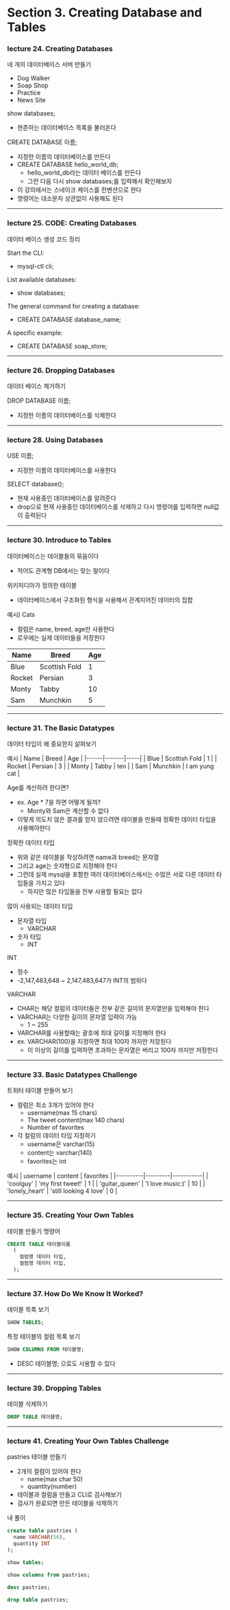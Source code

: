 # Section 3. Creating Database and Tables

### lecture 24. Creating Databases

네 개의 데이터베이스 서버 만들기
* Dog Walker
* Soap Shop
* Practice
* News Site

show databases;
* 현존하는 데이터베이스 목록을 불러온다

CREATE DATABASE 이름;
* 지정한 이름의 데이터베이스를 만든다
* CREATE DATABASE hello_world_db;
  - hello_world_db라는 데이터 베이스를 만든다
  - 그런 다음 다시 show databases;를 입력해서 확인해보자
* 이 강의에서는 스네이크 케이스를 컨벤션으로 한다
* 명령어는 대소문자 상관없이 사용해도 된다

---

### lecture 25. CODE: Creating Databases

데이터 베이스 생성 코드 정리

Start the CLI:
* mysql-ctl cli; 

List available databases:
* show databases; 

The general command for creating a database:
* CREATE DATABASE database_name; 

A specific example:
* CREATE DATABASE soap_store; 

---

### lecture 26. Dropping Databases

데이터 베이스 제거하기

DROP DATABASE 이름;
* 지정한 이름의 데이터베이스를 삭제한다

---

### lecture 28. Using Databases

USE 이름;
* 지정한 이름의 데이터베이스를 사용한다

SELECT database();
* 현재 사용중인 데이터베이스를 알려준다
* drop으로 현재 사용중인 데이터베이스를 삭제하고 다시 명령어를 입력하면 null값이 출력된다

---

### lecture 30. Introduce to Tables

데이터베이스는 테이블들의 묶음이다
* 적어도 관계형 DB에서는 맞는 말이다

위키피디아가 정의한 테이블
* 데이터베이스에서 구조화된 형식을 사용해서 관계지어진 데이터의 집합

예시) Cats
* 컬럼은 name, breed, age만 사용한다
* 로우에는 실제 데이터들을 저장한다

| Name | Breed | Age |
|------|-------|-----|
| Blue | Scottish Fold | 1 |
| Rocket | Persian | 3 |
| Monty | Tabby | 10 |
| Sam | Munchkin | 5 |

---

### lecture 31. The Basic Datatypes

데이터 타입이 왜 중요한지 살펴보기

예시
| Name | Breed | Age |
|------|-------|-----|
| Blue | Scottish Fold | 1 |
| Rocket | Persian | 3 |
| Monty | Tabby | ten |
| Sam | Munchkin | I am yung cat |

Age를 계산하려 한다면?
* ex. Age * 7을 하면 어떻게 될까?
  - Monty와 Sam은 계산할 수 없다
* 이렇게 의도치 않은 결과를 얻지 않으려면 테이블을 만들때 정확한 데이터 타입을 사용해야한다

정확한 데이터 타입
* 위와 같은 테이블을 작성하려면 name과 breed는 문자열
* 그리고 age는 숫자형으로 지정해야 한다
* 그런데 실제 mysql을 포함한 여러 데이터베이스에서는 수많은 서로 다른 데이터 타입들을 가지고 있다
  - 하지만 많은 타입들을 전부 사용할 필요는 없다

많이 사용되는 데이터 타입
* 문자열 타입
  - VARCHAR
* 숫자 타입
  - INT

INT
* 정수
* -2,147,483,648 ~ 2,147,483,647가 INT의 범위다

VARCHAR
* CHAR는 해당 컬럼의 데이터들은 전부 같은 길이의 문자열만을 입력해야 한다
* VARCHAR는 다양한 길이의 문자열 입력이 가능
  - 1 ~ 255
* VARCHAR를 사용할때는 괄호에 최대 길이를 지정해야 한다
* ex. VARCHAR(100)을 지정하면 최대 100자 까지만 저장된다
  - 이 이상의 길이를 입력하면 초과하는 문자열은 버리고 100자 까지만 저장한다

---

### lecture 33. Basic Datatypes Challenge

트위터 테이블 만들어 보기
* 컬럼은 최소 3개가 있어야 한다
  - username(max 15 chars)
  - The tweet content(max 140 chars)
  - Number of favorites
* 각 컬럼의 데이터 타입 지정하기
  - username은 varchar(15)
  - content는 varchar(140)
  - favorites는 int

예시
| username | content | favorites |
|----------|---------|-----------|
| 'coolguy' | 'my first tweet!' | 1 |
| 'guitar_queen' | 'I love music:)' | 10 |
| 'lonely_heart' | 'still looking 4 love' | 0 |

---

### lecture 35. Creating Your Own Tables

테이블 만들기 명령어 
```sql
CREATE TABLE 테이블이름
  (
    컬럼명 데이터 타입,
    컬럼명 데이터 타입,
  );
```

---

### lecture 37. How Do We Know It Worked?

테이블 목록 보기
```sql
SHOW TABLES;
```

특정 테이블의 컬럼 목록 보기
```sql
SHOW COLUMNS FROM 테이블명;
```
* DESC 테이블명; 으로도 사용할 수 있다

---

### lecture 39. Dropping Tables

테이블 삭제하기
```sql
DROP TABLE 테이블명;
```

---

### lecture 41. Creating Your Own Tables Challenge

pastries 테이블 만들기
* 2개의 컬럼이 있어야 한다
  - name(max char 50)
  - quantity(number)
* 테이블과 컬럼을 만들고 CLI로 검사해보기
* 검사가 완료되면 만든 테이블을 삭제하기

내 풀이
```sql
create table pastries (
  name VARCHAR(50),
  quantity INT
);

show tables;

show columns from pastries;

desc pastries;

drop table pastries;
```